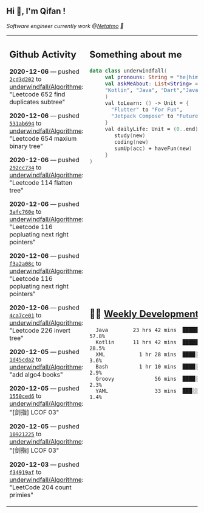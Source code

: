<h2> Hi 👋, I'm Qifan ! </h2>
<p><em>Software engineer currently work @<a href="https://www.netatmo.com">Netatmo</a> 🔭
</em></p>
<table><tr><td valign="top" rowspan="2">

 ## Github Activity
 <!-- githubActivity starts -->
  **2020-12-06** — pushed [`2cd3d202`](https://api.github.com/repos/underwindfall/Algorithme/commits/2cd3d20249e2efe75abd3649c5eb0e17f437a4d4) to [underwindfall/Algorithme](https://api.github.com/repos/underwindfall/Algorithme): "Leetcode 652 find duplicates subtree"

  **2020-12-06** — pushed [`531ab694`](https://api.github.com/repos/underwindfall/Algorithme/commits/531ab694bc3e2cdb347de06642dbf1e26309f244) to [underwindfall/Algorithme](https://api.github.com/repos/underwindfall/Algorithme): "Leetcode 654 maxium binary tree"

  **2020-12-06** — pushed [`292cc734`](https://api.github.com/repos/underwindfall/Algorithme/commits/292cc734a62f6cab9e0c394db3e5726f857b064d) to [underwindfall/Algorithme](https://api.github.com/repos/underwindfall/Algorithme): "Leetcode 114 flatten tree"

  **2020-12-06** — pushed [`3afc760e`](https://api.github.com/repos/underwindfall/Algorithme/commits/3afc760e92a1d80eaf4f3709c88c4bd08248441c) to [underwindfall/Algorithme](https://api.github.com/repos/underwindfall/Algorithme): "Leetcode 116 popluating next right pointers"

  **2020-12-06** — pushed [`f3a2a08c`](https://api.github.com/repos/underwindfall/Algorithme/commits/f3a2a08ce987d7f26c011986ed2aa7f20108ddc3) to [underwindfall/Algorithme](https://api.github.com/repos/underwindfall/Algorithme): "Leetcode 116 popluating next right pointers"

  **2020-12-06** — pushed [`4ca7ce01`](https://api.github.com/repos/underwindfall/Algorithme/commits/4ca7ce015d121778fccaffe30d51bb818af11d19) to [underwindfall/Algorithme](https://api.github.com/repos/underwindfall/Algorithme): "Leetcode 226 invert tree"

  **2020-12-05** — pushed [`1d45cda2`](https://api.github.com/repos/underwindfall/Algorithme/commits/1d45cda2fa75192d18e769fbc90bdacce69e1f30) to [underwindfall/Algorithme](https://api.github.com/repos/underwindfall/Algorithme): "add algo4 books"

  **2020-12-05** — pushed [`1550ced6`](https://api.github.com/repos/underwindfall/Algorithme/commits/1550ced63804dccccc9246ded996eb1aeb91971f) to [underwindfall/Algorithme](https://api.github.com/repos/underwindfall/Algorithme): "[剑指] LCOF 03"

  **2020-12-05** — pushed [`10921225`](https://api.github.com/repos/underwindfall/Algorithme/commits/1092122520068eb40eb25c33294c3ca21243df34) to [underwindfall/Algorithme](https://api.github.com/repos/underwindfall/Algorithme): "[剑指] LCOF 03"

  **2020-12-03** — pushed [`f34919af`](https://api.github.com/repos/underwindfall/Algorithme/commits/f34919af23ee4a74095bbd9b88c90810beb2d393) to [underwindfall/Algorithme](https://api.github.com/repos/underwindfall/Algorithme): "LeetCode 204 count primies"
 <!-- githubActivity ends -->
 </td><td valign="top">

 ## Something about me
 <!-- profile starts -->
 ```kotlin
 data class underwindfall(
      val pronouns: String = "he|him",
      val askMeAbout: List<String> = listOf(
      "Kotlin", "Java", "Dart","Javascript", "Typescript"
      )
      val toLearn: () -> Unit = {
        "Flutter" to "For Fun",
        "Jetpack Compose" to "Future"
      }
      val dailyLife: Unit = (0..end).reduce { acc, new ->
         study(new)
         coding(new)
         sumUp(acc) + haveFun(new)
      }
 )
 ```
 <!-- profile ends -->
 </td></tr><tr><td valign="top">

 ## 🏊‍♂️ <a href="https://gist.github.com/underwindfall/377ee88ba1fabd1e93516e48ca9c61eb" target="_blank">Weekly Development Breakdown</a>
  <!-- codeTime starts -->
  ```text
    Java        23 hrs 42 mins  █████████████████░░░░░░░  57.8%
    Kotlin      11 hrs 42 mins  ██████████░░░░░░░░░░░░░░  28.5%
    XML           1 hr 28 mins  ████░░░░░░░░░░░░░░░░░░░░   3.6%
    Bash          1 hr 10 mins  ████░░░░░░░░░░░░░░░░░░░░   2.9%
    Groovy             56 mins  ████░░░░░░░░░░░░░░░░░░░░   2.3%
    YAML               33 mins  ███░░░░░░░░░░░░░░░░░░░░░   1.4%
  ```
  <!-- codeTime starts -->
  </td></tr></table>